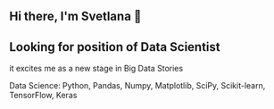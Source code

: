 ## Hi there, I'm Svetlana 👋
## Looking for position of Data Scientist
it excites me as a new stage in Big Data Stories 

Data Science:
Python, Pandas, Numpy, Matplotlib, SciPy, Scikit-learn, TensorFlow, Keras

<!--
**Lichtleinn/Lichtleinn** is a ✨ _special_ ✨ repository because its `README.md` (this file) appears on your GitHub profile.

Here are some ideas to get you started:

- 🌱 Data Science excites me as a new stage in Big Data Stories 
- 👯 I’m looking to collaborate on DS projects
- 📫 How to reach me: messengers are preferable
